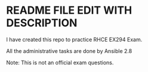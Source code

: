 # README FILE EDIT WITH DESCRIPTION

I have created this repo to practice RHCE EX294 Exam.

All the administrative tasks are done by Ansible 2.8

Note:
This is not an official exam questions.
